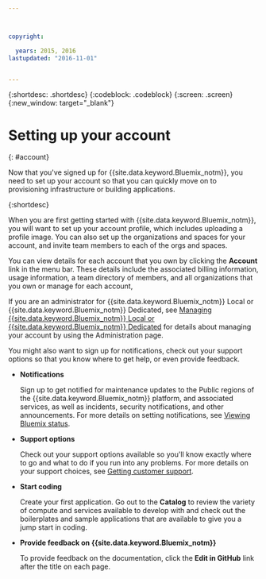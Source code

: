 ```yaml
---



copyright:

  years: 2015, 2016
lastupdated: "2016-11-01"


---
```


{:shortdesc: .shortdesc}
{:codeblock: .codeblock}
{:screen: .screen}
{:new_window: target="_blank"}


# Setting up your account
{: #account}


Now that you've signed up for {{site.data.keyword.Bluemix_notm}}, you need to set up your account so that you can quickly move on to provisioning infrastructure or building applications.

{:shortdesc}

When you are first getting started with {{site.data.keyword.Bluemix_notm}}, you will want to set up your account profile, which includes uploading a profile image. You can also set up the organizations and spaces for your account, and invite team members to each of the orgs and spaces. 

You can view details for each account that you own by clicking the **Account** link in the menu bar. These details include the associated billing information, usage information, a team directory of members, and all organizations that you own or manage for each account, 

If you are an administrator for {{site.data.keyword.Bluemix_notm}} Local or {{site.data.keyword.Bluemix_notm}} Dedicated, see [Managing {{site.data.keyword.Bluemix_notm}} Local or {{site.data.keyword.Bluemix_notm}} Dedicated](/docs/admin/index.html#mng) for details about managing your account by using the Administration page.

You might also want to sign up for notifications, check out your support options so that you know where to get help, or even provide feedback.  

- **Notifications** 
  
  Sign up to get notified for maintenance updates to the Public regions of the {{site.data.keyword.Bluemix_notm}} platform, and associated services, as well as incidents, security notifications, and other announcements. For more details on setting notifications, see [Viewing Bluemix status](/docs/support/index.html#viewing-bluemix-status).

- **Support options** 
  
  Check out your support options available so you'll know exactly where to go and what to do if you run into any problems. For more details on your support choices, see [Getting  customer support](/docs/support/index.html#getting-customer-support).

- **Start coding** 
  
  Create your first application. Go out to the **Catalog** to review the variety of compute and services available to develop with and check out the boilerplates and sample applications that are available to give you a jump start in coding.

- **Provide feedback on {{site.data.keyword.Bluemix_notm}}** 
  
  
  
  To provide feedback on the documentation, click the **Edit in GitHub** link after the title on each page.
